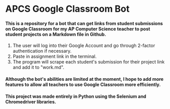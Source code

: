 # APCS Google Classroom Bot
#### This is a repository for a bot that can get links from student submissions on Google Classroom for my AP Computer Science teacher to post student projects on a Markdown file in Github. 
1. The user will log into their Google Account and go through 2-factor authentication if necessary. 
2. Paste in assignment link in the terminal.
3. The program will scrape each student's submission for their project link and add it to "work.md". 
#### Although the bot's abilities are limited at the moment, I hope to add more features to allow all teachers to use Google Classroom more efficiently. 

#### This project was made entirely in Python using the Selenium and Chromedriver libraries.
